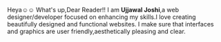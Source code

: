 Heya☺☺
What's up,Dear Reader!!
I am **Ujjawal Joshi**,a web designer/developer focused on enhancing my skills.I love creating beautifully designed and functional websites.
I make sure that interfaces and graphics are user friendly,aesthetically pleasing and clear.
